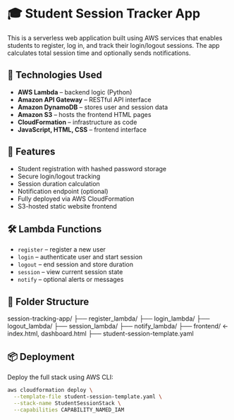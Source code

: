# 🎓 Student Session Tracker App

This is a serverless web application built using AWS services that enables students to register, log in, and track their login/logout sessions. The app calculates total session time and optionally sends notifications.

## 🚀 Technologies Used
- **AWS Lambda** – backend logic (Python)
- **Amazon API Gateway** – RESTful API interface
- **Amazon DynamoDB** – stores user and session data
- **Amazon S3** – hosts the frontend HTML pages
- **CloudFormation** – infrastructure as code
- **JavaScript, HTML, CSS** – frontend interface

## 🧩 Features
- Student registration with hashed password storage
- Secure login/logout tracking
- Session duration calculation
- Notification endpoint (optional)
- Fully deployed via AWS CloudFormation
- S3-hosted static website frontend

## 🛠 Lambda Functions
- `register` – register a new user
- `login` – authenticate user and start session
- `logout` – end session and store duration
- `session` – view current session state
- `notify` – optional alerts or messages

## 📁 Folder Structure
session-tracking-app/
├── register_lambda/
├── login_lambda/
├── logout_lambda/
├── session_lambda/
├── notify_lambda/
├── frontend/ ← index.html, dashboard.html
├── student-session-template.yaml


## 📦 Deployment
Deploy the full stack using AWS CLI:
```bash
aws cloudformation deploy \
  --template-file student-session-template.yaml \
  --stack-name StudentSessionStack \
  --capabilities CAPABILITY_NAMED_IAM
